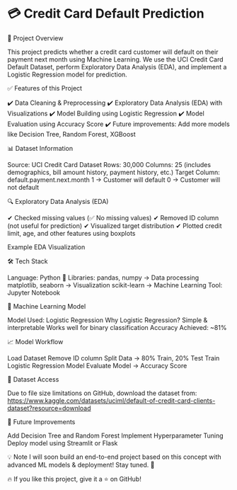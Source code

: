 # 💳 Credit Card Default Prediction

📌 Project Overview

This project predicts whether a credit card customer will default on their payment next month using Machine Learning.
We use the UCI Credit Card Default Dataset, perform Exploratory Data Analysis (EDA), and implement a Logistic Regression model for prediction.

✅ Features of this Project

✔️ Data Cleaning & Preprocessing
✔️ Exploratory Data Analysis (EDA) with Visualizations
✔️ Model Building using Logistic Regression
✔️ Model Evaluation using Accuracy Score
✔️ Future improvements: Add more models like Decision Tree, Random Forest, XGBoost


📊 Dataset Information

Source: UCI Credit Card Dataset
Rows: 30,000
Columns: 25 (includes demographics, bill amount history, payment history, etc.)
Target Column: default.payment.next.month
1 → Customer will default
0 → Customer will not default


🔍 Exploratory Data Analysis (EDA)

✔ Checked missing values (✅ No missing values)
✔ Removed ID column (not useful for prediction)
✔ Visualized target distribution
✔ Plotted credit limit, age, and other features using boxplots

Example EDA Visualization


🛠 Tech Stack

Language: Python 🐍
Libraries:
pandas, numpy → Data processing
matplotlib, seaborn → Visualization
scikit-learn → Machine Learning
Tool: Jupyter Notebook

🤖 Machine Learning Model

Model Used: Logistic Regression
Why Logistic Regression?
Simple & interpretable
Works well for binary classification
Accuracy Achieved: ~81%


📈 Model Workflow

Load Dataset
Remove ID column
Split Data → 80% Train, 20% Test
Train Logistic Regression Model
Evaluate Model → Accuracy Score


🔗 Dataset Access

Due to file size limitations on GitHub, download the dataset from: https://www.kaggle.com/datasets/uciml/default-of-credit-card-clients-dataset?resource=download

🚀 Future Improvements

Add Decision Tree and Random Forest
Implement Hyperparameter Tuning
Deploy model using Streamlit or Flask

💡 Note
I will soon build an end-to-end project based on this concept with advanced ML models & deployment! Stay tuned. 🚀

🔥 If you like this project, give it a ⭐ on GitHub!
